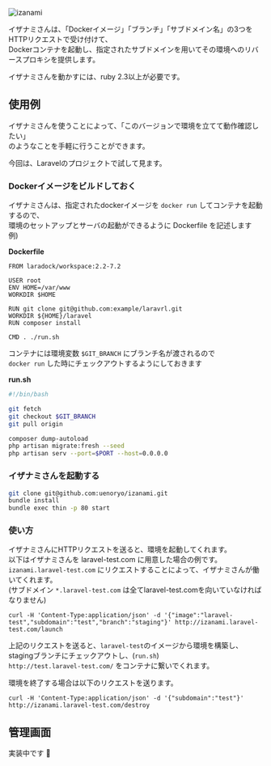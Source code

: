 ![izanami](https://user-images.githubusercontent.com/15713787/50675442-96259c80-1031-11e9-8c00-05510df31407.png)

イザナミさんは、「Dockerイメージ」「ブランチ」「サブドメイン名」の3つをHTTPリクエストで受け付けて、  
Dockerコンテナを起動し、指定されたサブドメインを用いてその環境へのリバースプロキシを提供します。

イザナミさんを動かすには、ruby 2.3以上が必要です。

## 使用例

イザナミさんを使うことによって、「このバージョンで環境を立てて動作確認したい」  
のようなことを手軽に行うことができます。

今回は、Laravelのプロジェクトで試して見ます。

### Dockerイメージをビルドしておく

イザナミさんは、指定されたdockerイメージを `docker run` してコンテナを起動するので、  
環境のセットアップとサーバの起動ができるように Dockerfile を記述します
例)

**Dockerfile**

```text:Dockerfile
FROM laradock/workspace:2.2-7.2

USER root
ENV HOME=/var/www
WORKDIR $HOME

RUN git clone git@github.com:example/laravrl.git
WORKDIR ${HOME}/laravel
RUN composer install

CMD . ./run.sh
```

コンテナには環境変数 `$GIT_BRANCH` にブランチ名が渡されるので  
`docker run` した時にチェックアウトするようにしておきます

**run.sh**

```bash:run.sh
#!/bin/bash

git fetch
git checkout $GIT_BRANCH
git pull origin

composer dump-autoload
php artisan migrate:fresh --seed
php artisan serv --port=$PORT --host=0.0.0.0
```

### イザナミさんを起動する

```sh
git clone git@github.com:uenoryo/izanami.git
bundle install
bundle exec thin -p 80 start
```

### 使い方

イザナミさんにHTTPリクエストを送ると、環境を起動してくれます。  
以下はイザナミさんを laravel-test.com に用意した場合の例です。  
`izanami.laravel-test.com` にリクエストすることによって、イザナミさんが働いてくれます。  
(サブドメイン `*.laravel-test.com` は全てlaravel-test.comを向いていなければなりません)

```
curl -H 'Content-Type:application/json' -d '{"image":"laravel-test","subdomain":"test","branch":"staging"}' http://izanami.laravel-test.com/launch
```

上記のリクエストを送ると、`laravel-test`のイメージから環境を構築し、stagingブランチにチェックアウトし、(`run.sh`)  
`http://test.laravel-test.com/` をコンテナに繋いでくれます。

環境を終了する場合は以下のリクエストを送ります。

```
curl -H 'Content-Type:application/json' -d '{"subdomain":"test"}' http://izanami.laravel-test.com/destroy
```

## 管理画面

実装中です :construction:
